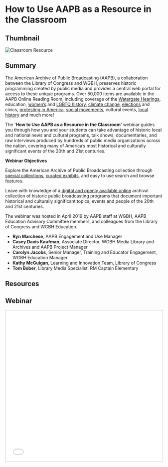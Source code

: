 # How to Use AAPB as a Resource in the Classroom

## Thumbnail

![Classroom Resource](https://s3.amazonaws.com/americanarchive.org/featured/Tile_Red.png "Classroom Resource")

## Summary

The American Archive of Public Broadcasting (AAPB), a collaboration between the Library of Congress and WGBH, preserves historic programming created by public media and provides a central web portal for access to these unique programs. Over 50,000 items are available in the AAPB Online Reading Room, including coverage of the [Watergate Hearings](/exhibits/watergate), education, [women’s](/special_collections/woman-series) and [LGBTQ history](/special_collections/lgbt), [climate change](/exhibits/climate-change), [elections](/exhibits/presidential-elections) and civics, [protesting in America](/exhibits/first-amendment), [social movements](/exhibits/civil-rights), cultural events, [local history](/participating-orgs) and much more!

The '**How to Use AAPB as a Resource in the Classroom**' webinar guides you through how you and your students can take advantage of historic local and national news and cultural programs, talk shows, documentaries, and raw interviews produced by hundreds of public media organizations across the nation, covering many of America’s most historical and culturally significant events of the 20th and 21st centuries.

**Webinar Objectives**

Explore the American Archive of Public Broadcasting collection through [special collections](/special_collections), [curated exhibits](/exhibits), and easy to use search and browse features.

Leave with knowledge of a [digital and openly available online](/) archival collection of historic public broadcasting programs that document important historical and culturally significant topics, events and people of the 20th and 21st centuries.

The webinar was hosted in April 2019 by AAPB staff at WGBH, AAPB Education Advisory Committee members, and colleagues from the Library of Congress and WGBH Education.

* **Ryn Marchese**, AAPB Engagement and Use Manager
* **Casey Davis Kaufman**, Associate Director, WGBH Media Library and Archives and AAPB Project Manager
* **Carolyn Jacobs**, Senior Manager, Training and Educator Engagement, WGBH Education Manager
* **Kathy McGuigan**, Learning and Innovation Team, Library of Congress
* **Tom Bober**, Library Media Specialist, RM Captain Elementary

## Resources

## Webinar

<iframe src="//www.slideshare.net/slideshow/embed_code/key/cn1piwVFVentub" width="595" height="485" frameborder="0" marginwidth="0" marginheight="0" scrolling="no" style="border:1px solid #CCC; border-width:1px; margin-bottom:5px; max-width: 100%;" allowfullscreen> </iframe>

